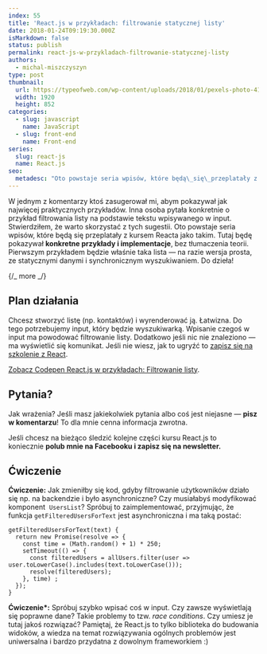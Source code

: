 ```yaml
---
index: 55
title: 'React.js w przykładach: filtrowanie statycznej listy'
date: 2018-01-24T09:19:30.000Z
isMarkdown: false
status: publish
permalink: react-js-w-przykladach-filtrowanie-statycznej-listy
authors:
  - michal-miszczyszyn
type: post
thumbnail:
  url: https://typeofweb.com/wp-content/uploads/2018/01/pexels-photo-417122.jpeg
  width: 1920
  height: 852
categories:
  - slug: javascript
    name: JavaScript
  - slug: front-end
    name: Front-end
series:
  slug: react-js
  name: React.js
seo:
  metadesc: "Oto powstaje seria wpisów, które będą\_się\_przeplatały z kursem Reacta jako takim. Tutaj będę pokazywał konkretne przykłady i implementacje w React.js i JSX, bez tłumaczenia teorii. Pierwszym przykładem będzie filtrowanie listy — na razie wersja prosta, ze statycznymi danymi i synchronicznym wyszukiwaniem. Do dzieła!"
---
```


W jednym z komentarzy ktoś zasugerował mi, abym pokazywał jak najwięcej praktycznych przykładów. Inna osoba pytała konkretnie o przykład filtrowania listy na podstawie tekstu wpisywanego w input. Stwierdziłem, że warto skorzystać z tych sugestii. Oto powstaje seria wpisów, które będą się przeplatały z kursem Reacta jako takim. Tutaj będę pokazywał <strong>konkretne przykłady i implementacje</strong>, bez tłumaczenia teorii. Pierwszym przykładem będzie właśnie taka lista — na razie wersja prosta, ze statycznymi danymi i synchronicznym wyszukiwaniem. Do dzieła!

{/_ more _/}

<h2>Plan działania</h2>

Chcesz stworzyć listę (np. kontaktów) i wyrenderować ją. Łatwizna. Do tego potrzebujemy input, który będzie wyszukiwarką. Wpisanie czegoś w input ma powodować filtrowanie listy. Dodatkowo jeśli nic nie znaleziono — ma wyświetlić się komunikat. Jeśli nie wiesz, jak to ugryźć to <a href="https://szkolenia.typeofweb.com/" target="_blank">zapisz się na szkolenie z React</a>.

<CodepenWidget height="265" themeId="0" slugHash="govXpM" defaultTab="js,result" user="mmiszy" embedVersion="2" penTitle="React.js w przykładach: Filtrowanie listy">
<a href="http://codepen.io/mmiszy/pen/govXpM/">Zobacz Codepen React.js w przykładach: Filtrowanie listy</a>.
</CodepenWidget>

<h2>Pytania?</h2>

Jak wrażenia? Jeśli masz jakiekolwiek pytania albo coś jest niejasne — <strong>pisz w komentarzu</strong>! To dla mnie cenna informacja zwrotna.

Jeśli chcesz na bieżąco śledzić kolejne części kursu React.js to koniecznie <strong>polub mnie na Facebooku i zapisz się na newsletter.</strong>

<NewsletterForm />

<FacebookPageWidget />

<h2>Ćwiczenie</h2>

<strong>Ćwiczenie:</strong> Jak zmieniłby się kod, gdyby filtrowanie użytkowników działo się np. na backendzie i było asynchroniczne? Czy musiałabyś modyfikować komponent  <code>UsersList</code>? Spróbuj to zaimplementować, przyjmując, że funkcja <code>getFilteredUsersForText</code> jest asynchroniczna i ma taką postać:

<pre class="language-jsx"><code>getFilteredUsersForText(text) {
  return new Promise(resolve =&gt; {
    const time = (Math.random() + 1) * 250;
    setTimeout(() =&gt; {
      const filteredUsers = allUsers.filter(user =&gt; user.toLowerCase().includes(text.toLowerCase()));
      resolve(filteredUsers);
    }, time) ;
  });
}</code></pre>

<strong>Ćwiczenie\*:</strong> Spróbuj szybko wpisać coś w input. Czy zawsze wyświetlają się poprawne dane? Takie problemy to tzw. <em>race conditions</em>. Czy umiesz je tutaj jakoś rozwiązać? Pamiętaj, że React.js to tylko biblioteka do budowania widoków, a wiedza na temat rozwiązywania ogólnych problemów jest uniwersalna i bardzo przydatna z dowolnym frameworkiem :)
